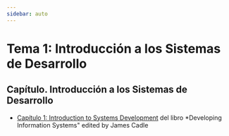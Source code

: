 ```yaml
---
sidebar: auto
--- 
```


# Tema 1: Introducción a los Sistemas de Desarrollo

## Capítulo. Introducción a los Sistemas de Desarrollo

* [Capítulo 1: Introduction to Systems Development](https://ebookcentral-proquest-com.accedys2.bbtk.ull.es/lib/bull-ebooks/detail.action?docID=1713962#) del libro *Developing Information Systems" edited by James Cadle
  